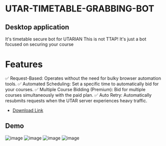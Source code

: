 # UTAR-TIMETABLE-GRABBING-BOT
## Desktop application
It's timetable secure bot for UTARIAN 
This is not TTAP! It's just a bot focused on securing your course

# Features
✅ Request-Based: Operates without the need for bulky browser automation tools.
✅ Automated Scheduling: Set a specific time to automatically bid for your courses.
✅ Multiple Course Bidding (Premium): Bid for multiple courses simultaneously with the paid plan.
✅ Auto Retry: Automatically resubmits requests when the UTAR server experiences heavy traffic.

- [Download Link](https://drive.google.com/file/d/1_aPU0b8Jo_qeDXKTqDkKpM4G2fySHWZm/view?usp=drive_link)


## Demo
![image](https://github.com/user-attachments/assets/467f1ad5-39cd-4d46-ab4a-30a9495b9b2b)
![image](https://github.com/user-attachments/assets/22a7d449-11c8-45f1-955e-60eb1042b6a7)
![image](https://github.com/user-attachments/assets/8d0aa885-9129-4a6e-af5d-c9cf8a63763d)
![image](https://github.com/user-attachments/assets/0829e26d-bb2e-4f5b-be90-dd3991511ebd)
